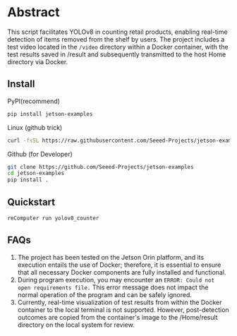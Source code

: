 # Abstract
This script facilitates YOLOv8 in counting retail products, enabling real-time detection of items removed from the shelf by users. 
The project includes a test video located in the ```/video``` directory within a Docker container, with the test results saved in /result and subsequently transmitted to the host Home directory via Docker.

## Install


PyPI(recommend)

```sh
pip install jetson-examples
```

Linux (github trick)
```sh
curl -fsSL https://raw.githubusercontent.com/Seeed-Projects/jetson-examples/main/install.sh | sh
```

Github (for Developer)

```sh
git clone https://github.com/Seeed-Projects/jetson-examples
cd jetson-examples
pip install .
```

## Quickstart
```sh
reComputer run yolov8_counter
```

## FAQs
1. The project has been tested on the Jetson Orin platform, and its execution entails the use of Docker; therefore, it is essential to ensure that all necessary Docker components are fully installed and functional.
2. During program execution, you may encounter an ```ERROR: Could not open requirements file.``` This error message does not impact the normal operation of the program and can be safely ignored.
3. Currently, real-time visualization of test results from within the Docker container to the local terminal is not supported. However, post-detection outcomes are copied from the container's image to the /Home/result directory on the local system for review.
